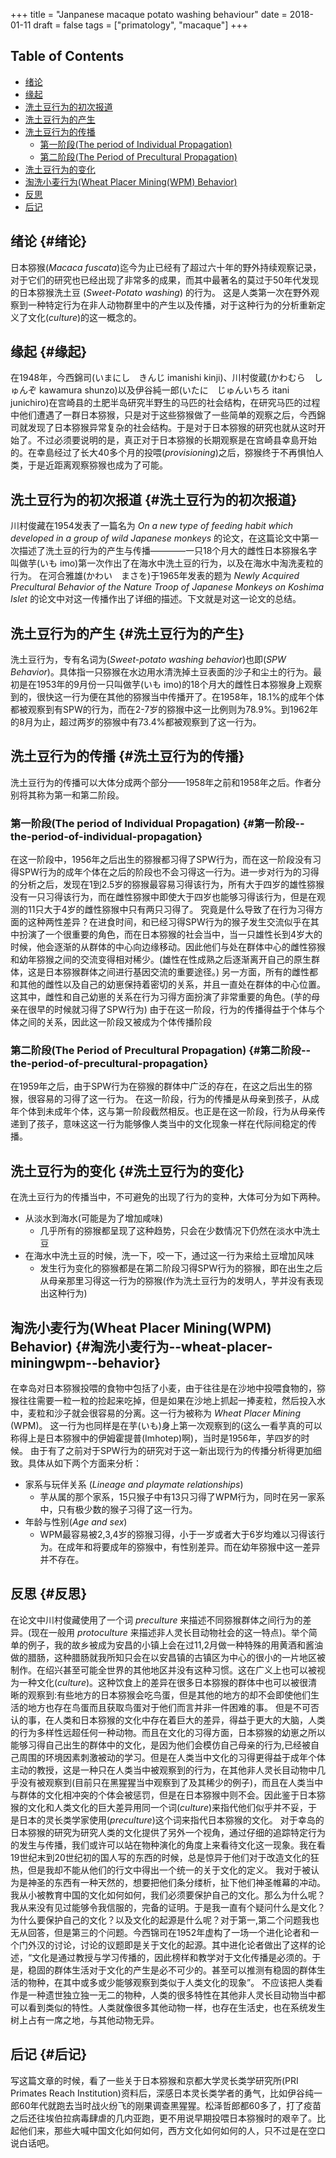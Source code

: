 +++
title = "Janpanese macaque potato washing behaviour"
date = 2018-01-11
draft = false
tags = ["primatology", "macaque"]
+++

<div class="ox-hugo-toc toc">
<div></div>

## Table of Contents

- [绪论](#绪论)
- [缘起](#缘起)
- [洗土豆行为的初次报道](#洗土豆行为的初次报道)
- [洗土豆行为的产生](#洗土豆行为的产生)
- [洗土豆行为的传播](#洗土豆行为的传播)
    - [第一阶段(The period of Individual Propagation)](#第一阶段--the-period-of-individual-propagation)
    - [第二阶段(The Period of Precultural Propagation)](#第二阶段--the-period-of-precultural-propagation)
- [洗土豆行为的变化](#洗土豆行为的变化)
- [淘洗小麦行为(Wheat Placer Mining(WPM) Behavior)](#淘洗小麦行为--wheat-placer-miningwpm--behavior)
- [反思](#反思)
- [后记](#后记)
</div>
<!--endtoc-->


## 绪论 {#绪论}

日本猕猴(_Macaca fuscata_)迄今为止已经有了超过六十年的野外持续观察记录，对于它们的研究也已经出现了非常多的成果，而其中最著名的莫过于50年代发现的日本猕猴洗土豆 (_Sweet-Potato washing_) 的行为。 这是人类第一次在野外观察到一种特定行为在非人动物群里中的产生以及传播，对于这种行为的分析重新定义了文化(_culture_)的这一概念的。


## 缘起 {#缘起}

在1948年，今西錦司(いまにし　きんじ imanishi kinji)、川村俊蔵(かわむら　しゅんぞ kawamura shunzo)以及伊谷純一郎(いたに　じゅんいちろ itani junichiro)在宫崎县的土肥半岛研究半野生的马匹的社会结构，在研究马匹的过程中他们遭遇了一群日本猕猴，只是对于这些猕猴做了一些简单的观察之后，今西錦司就发现了日本猕猴异常复杂的社会结构。于是对于日本猕猴的研究也就从这时开始了。不过必须要说明的是，真正对于日本猕猴的长期观察是在宫崎县幸島开始的。在幸島经过了长大40多个月的投喂(_provisioning_)之后，猕猴终于不再惧怕人类，于是近距离观察猕猴也成为了可能。


## 洗土豆行为的初次报道 {#洗土豆行为的初次报道}

川村俊藏在1954发表了一篇名为 _On a new type of feeding habit which developed in a group of wild Japanese monkeys_ 的论文，在这篇论文中第一次描述了洗土豆的行为的产生与传播————一只18个月大的雌性日本猕猴名字叫做芋(いも imo)第一次作出了在海水中洗土豆的行为，以及在海水中淘洗麦粒的行为。
在河合雅雄(かわい　まさを)于1965年发表的题为 _Newly Acquired Precultural Behavior of the Nature Troop of Japanese Monkeys on Koshima Islet_ 的论文中对这一传播作出了详细的描述。下文就是对这一论文的总结。


## 洗土豆行为的产生 {#洗土豆行为的产生}

洗土豆行为，专有名词为(_Sweet-potato washing behavior_)也即(_SPW Behavior_)。具体指一只猕猴在水边用水清洗掉土豆表面的沙子和尘土的行为。最初是在1953年的9月份一只叫做芋(いも imo)的18个月大的雌性日本猕猴身上观察到的，很快这一行为便在其他的猕猴当中传播开了。在1958年，18.1%的成年个体都被观察到有SPW的行为，而在2-7岁的猕猴中这一比例则为78.9%。到1962年的8月为止，超过两岁的猕猴中有73.4%都被观察到了这一行为。


## 洗土豆行为的传播 {#洗土豆行为的传播}

洗土豆行为的传播可以大体分成两个部分——1958年之前和1958年之后。作者分别将其称为第一和第二阶段。


### 第一阶段(The period of Individual Propagation) {#第一阶段--the-period-of-individual-propagation}

在这一阶段中，1956年之后出生的猕猴都习得了SPW行为，而在这一阶段没有习得SPW行为的成年个体在之后的阶段也不会习得这一行为。进一步对行为的习得的分析之后，发现在1到2.5岁的猕猴最容易习得该行为，所有大于四岁的雄性猕猴没有一只习得该行为，而在雌性猕猴中即使大于四岁也能够习得该行为，但是在观测的11只大于4岁的雌性猕猴中只有两只习得了。
究竟是什么导致了在行为习得方面的这种两性差异？在进食时间，和已经习得SPW行为的猴子发生交流似乎在其中扮演了一个很重要的角色，而在日本猕猴的社会当中，当一只雄性长到4岁大的时候，他会逐渐的从群体的中心向边缘移动。因此他们与处在群体中心的雌性猕猴和幼年猕猴之间的交流变得相对稀少。(雄性在性成熟之后逐渐离开自己的原生群体，这是日本猕猴群体之间进行基因交流的重要途径。)
另一方面，所有的雌性都和其他的雌性以及自己的幼崽保持着密切的关系，并且一直处在群体的中心位置。这其中，雌性和自己幼崽的关系在行为习得方面扮演了非常重要的角色。(芋的母亲在很早的时候就习得了SPW行为)
由于在这一阶段，行为的传播得益于个体与个体之间的关系，因此这一阶段又被成为个体传播阶段


### 第二阶段(The Period of Precultural Propagation) {#第二阶段--the-period-of-precultural-propagation}

在1959年之后，由于SPW行为在猕猴的群体中广泛的存在，在这之后出生的猕猴，很容易的习得了这一行为。
在这一阶段，行为的传播是从母亲到孩子，从成年个体到未成年个体，这与第一阶段截然相反。也正是在这一阶段，行为从母亲传递到了孩子，意味这这一行为能够像人类当中的文化现象一样在代际间稳定的传播。


## 洗土豆行为的变化 {#洗土豆行为的变化}

在洗土豆行为的传播当中，不可避免的出现了行为的变种，大体可分为如下两种。

-   从淡水到海水(可能是为了增加咸味)
    -   几乎所有的猕猴都呈现了这种趋势，只会在少数情况下仍然在淡水中洗土豆
-   在海水中洗土豆的时候，洗一下，咬一下，通过这一行为来给土豆增加风味
    -   发生行为变化的猕猴都是在第二阶段习得SPW行为的猕猴，即在出生之后从母亲那里习得这一行为的猕猴(作为洗土豆行为的发明人，芋并没有表现出这种行为)


## 淘洗小麦行为(Wheat Placer Mining(WPM) Behavior) {#淘洗小麦行为--wheat-placer-miningwpm--behavior}

在幸岛对日本猕猴投喂的食物中包括了小麦，由于往往是在沙地中投喂食物的，猕猴往往需要一粒一粒的捡起来吃掉，但是如果在沙地上抓起一捧麦粒，然后投入水中，麦粒和沙子就会很容易的分离。这一行为被称为 _Wheat Placer Mining_ (WPM)。
这一行为也同样是在芋(いも)身上第一次观察到的(这么一看芋真的可以称得上是日本猕猴中的伊姆霍提普(Imhotep)啊)，当时是1956年，芋四岁的时候。
由于有了之前对于SPW行为的研究对于这一新出现行为的传播分析得更加细致。具体从如下两个方面来分析：

-   家系与玩伴关系 (_Lineage and playmate relationships_)
    -   芋从属的那个家系，15只猴子中有13只习得了WPM行为，同时在另一家系中，只有极少数的猴子习得了这一行为。
-   年龄与性别(_Age and sex_)
    -   WPM最容易被2,3,4岁的猕猴习得，小于一岁或者大于6岁均难以习得该行为。在成年和将要成年的猕猴中，有性别差异。而在幼年猕猴中这一差异并不存在。


## 反思 {#反思}

在论文中川村俊藏使用了一个词 _preculture_ 来描述不同猕猴群体之间行为的差异。(现在一般用 _protoculture_ 来描述非人灵长目动物社会的这一特点)。举个简单的例子，我的故乡被成为安昌的小镇上会在过11,2月做一种特殊的用黄酒和酱油做的腊肠，这种腊肠就我所知只会在以安昌镇的古镇区为中心的很小的一片地区被制作。在绍兴甚至可能全世界的其他地区并没有这种习惯。这在广义上也可以被视为一种文化(_culture_)。这种饮食上的差异在很多日本猕猴的群体中也可以被很清晰的观察到:有些地方的日本猕猴会吃鸟蛋，但是其他的地方的却不会即使他们生活的地方也存在鸟蛋而且获取鸟蛋对于他们而言并非一件困难的事。
但是不可否认的事，在人类和日本猕猴的文化中存在着巨大的差异，得益于更大的大脑，人类的行为多样性远超任何一种动物。而且在文化的习得方面，日本猕猴的幼崽之所以能够习得自己出生的群体中的文化，是因为他们会模仿自己母亲的行为,已经被自己周围的环境因素刺激被动的学习。但是在人类当中文化的习得更得益于成年个体主动的教授，这是一种只在人类当中被观察到的行为，在其他非人灵长目动物中几乎没有被观察到(目前只在黑猩猩当中观察到了及其稀少的例子)，而且在人类当中与群体的文化相冲突的个体会被惩罚，但是在日本猕猴中则不会。因此鉴于日本猕猴的文化和人类文化的巨大差异用同一个词(_culture_)来指代他们似乎并不妥，于是日本的灵长类学家使用(_preculture_)这个词来指代日本猕猴的文化。
对于幸岛的日本猕猴的研究为研究人类的文化提供了另外一个视角，通过仔细的追踪特定行为的发生与传播，我们或许可以站在物种演化的角度上来看待文化这一现象。我在看19世纪末到20世纪初的国人写的东西的时候，总是惊异于他们对于改造文化的狂热，但是我却不能从他们的行文中得出一个统一的关于文化的定义。
我对于被认为是神圣的东西有一种天然的，想要把他们条分缕析，扯下他们神圣帷幕的冲动。我从小被教育中国的文化如何如何，我们必须要保护自己的文化。那么为什么呢？我从来没有见过能够令我信服的，完备的证明。于是我一直有个疑问什么是文化？为什么要保护自己的文化？以及文化的起源是什么呢？对于第一,第二个问题我也无从回答，但是第三的个问题。今西锦司在1952年虚构了一场一个进化论者和一个门外汉的讨论，讨论的议题即是关于文化的起源。其中进化论者做出了这样的论述，“文化是通过教授与学习传播的，因此榜样和教学对于文化传播是必须的。于是，稳固的群体生活对于文化的产生是必不可少的。甚至可以推测有稳固的群体生活的物种，在其中或多或少能够观察到类似于人类文化的现象”。
不应该把人类看作是一种遗世独立独一无二的物种，人类的很多特性在其他非人灵长目动物当中都可以看到类似的特性。人类就像很多其他动物一样，也存在生活史，也在系统发生树上占有一席之地，与其他动物无异。


## 后记 {#后记}

写这篇文章的时候，看了一些关于日本猕猴和京都大学灵长类学研究所(PRI Primates Reach Institution)资料后，深感日本灵长类学者的勇气，比如伊谷纯一郎60年代就跑去当时战火纷飞的刚果调查黑猩猩。松泽哲郎都60多了，打了疫苗之后还往埃伯拉病毒肆虐的几内亚跑，更不用说早期投喂日本猕猴时的艰辛了。比起他们来，那些大喊中国文化如何如何，西方文化如何如何的人，只不过是在空口说白话吧。
